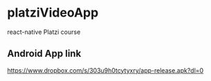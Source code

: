 # platziVideoApp
react-native Platzi course

## Android App link
https://www.dropbox.com/s/303u9h0tcytyxry/app-release.apk?dl=0
